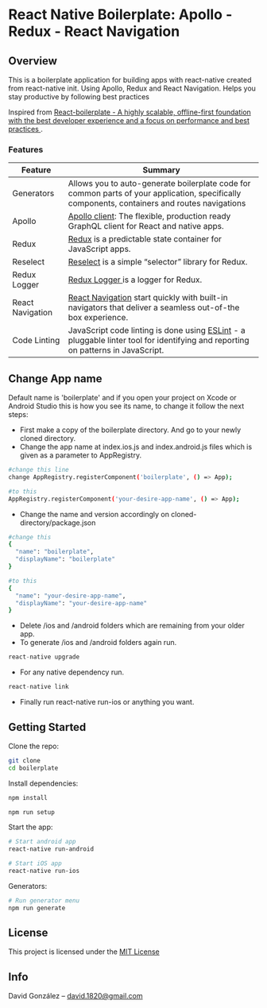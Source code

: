 # React Native Boilerplate: Apollo - Redux - React Navigation

## Overview

This is a boilerplate application for building apps with react-native created from react-native init. Using Apollo, Redux and React Navigation. Helps you stay productive by following best practices

Inspired from [React-boilerplate - A highly scalable, offline-first foundation with the best developer experience and a focus on performance and best practices ](https://github.com/react-boilerplate/react-boilerplate).

### Features

| Feature                                | Summary                                                                                                                                                                                                                                                     |
|----------------------------------------|-------------------------------------------------------------------------------------------------------------------------------------------------------------------------------------------------------------------------------------------------------------|
|  Generators 	 | Allows you to auto-generate boilerplate code for common parts of your application, specifically components, containers and routes navigations  |
| Apollo                  	 	 | [Apollo client](http://dev.apollodata.com/): The flexible, production ready GraphQL client for React and native apps.  |
| Redux                  	 	 | [Redux](https://github.com/reactjs/redux) is a predictable state container for JavaScript apps.  |
| Reselect                  	 	 | [Reselect](https://github.com/reactjs/reselect) is a simple “selector” library for Redux.|
| Redux Logger                 	 	 | [Redux Logger ](https://github.com/evgenyrodionov/redux-logger) is a logger for Redux.  |
| React Navigation                  	 	 | [React Navigation](https://reactnavigation.org/) start quickly with built-in navigators that deliver a seamless out-of-the box experience.  |
| Code Linting               			 | JavaScript code linting is done using [ESLint](http://eslint.org) - a pluggable linter tool for identifying and reporting on patterns in JavaScript.

## Change App name
Default name is 'boilerplate' and if you open your project on Xcode or Android Studio this is how you see its name, to change it follow the next steps:
- First make a copy of the boilerplate directory. And go to your newly cloned directory.
- Change the app name at index.ios.js and index.android.js files which is given as a parameter to AppRegistry.
```sh
#change this line
change AppRegistry.registerComponent('boilerplate', () => App);

#to this
AppRegistry.registerComponent('your-desire-app-name', () => App);
```
- Change the name and version accordingly on cloned-directory/package.json
```sh
#change this
{
  "name": "boilerplate",
  "displayName": "boilerplate"
}

#to this
{
  "name": "your-desire-app-name",
  "displayName": "your-desire-app-name"
}
```
- Delete /ios and /android folders which are remaining from your older app.
- To generate /ios and /android folders again run.
```js
react-native upgrade
```
- For any native dependency run.
```js
react-native link
```
- Finally run react-native run-ios or anything you want.


## Getting Started

Clone the repo:
```sh
git clone
cd boilerplate
```
Install dependencies:
```js
npm install

npm run setup
```

Start the app:
```sh
# Start android app
react-native run-android

# Start iOS app
react-native run-ios
```

Generators:
```sh
# Run generator menu
npm run generate

```

## License
This project is licensed under the [MIT License](#)

## Info

David González – david.1820@gmail.com
